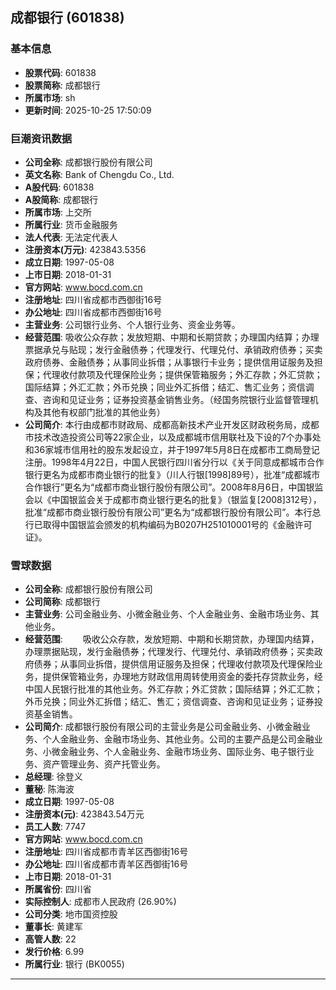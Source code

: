 ## 成都银行 (601838)

### 基本信息

- **股票代码**: 601838
- **股票简称**: 成都银行
- **所属市场**: sh
- **更新时间**: 2025-10-25 17:50:09

### 巨潮资讯数据

- **公司全称**: 成都银行股份有限公司
- **英文名称**: Bank of Chengdu Co., Ltd.
- **A股代码**: 601838
- **A股简称**: 成都银行
- **所属市场**: 上交所
- **所属行业**: 货币金融服务
- **法人代表**: 无法定代表人
- **注册资本(万元)**: 423843.5356
- **成立日期**: 1997-05-08
- **上市日期**: 2018-01-31
- **官方网站**: www.bocd.com.cn
- **注册地址**: 四川省成都市西御街16号
- **办公地址**: 四川省成都市西御街16号
- **主营业务**: 公司银行业务、个人银行业务、资金业务等。
- **经营范围**: 吸收公众存款；发放短期、中期和长期贷款；办理国内结算；办理票据承兑与贴现；发行金融债券；代理发行、代理兑付、承销政府债券；买卖政府债券、金融债券；从事同业拆借；从事银行卡业务；提供信用证服务及担保；代理收付款项及代理保险业务；提供保管箱服务；外汇存款；外汇贷款；国际结算；外汇汇款；外币兑换；同业外汇拆借；结汇、售汇业务；资信调查、咨询和见证业务；证券投资基金销售业务。（经国务院银行业监督管理机构及其他有权部门批准的其他业务）
- **公司简介**: 本行由成都市财政局、成都高新技术产业开发区财政税务局，成都市技术改造投资公司等22家企业，以及成都城市信用联社及下设的7个办事处和36家城市信用社的股东发起设立，并于1997年5月8日在成都市工商局登记注册。1998年4月22日，中国人民银行四川省分行以《关于同意成都城市合作银行更名为成都市商业银行的批复》（川人行银[1998]89号），批准“成都城市合作银行”更名为“成都市商业银行股份有限公司”。2008年8月6日，中国银监会以《中国银监会关于成都市商业银行更名的批复》（银监复[2008]312号），批准“成都市商业银行股份有限公司”更名为“成都银行股份有限公司”。本行总行已取得中国银监会颁发的机构编码为B0207H251010001号的《金融许可证》。

### 雪球数据

- **公司全称**: 成都银行股份有限公司
- **公司简称**: 成都银行
- **主营业务**: 公司金融业务、小微金融业务、个人金融业务、金融市场业务、其他业务。
- **经营范围**: 　　吸收公众存款，发放短期、中期和长期贷款，办理国内结算，办理票据贴现，发行金融债券；代理发行、代理兑付、承销政府债券；买卖政府债券；从事同业拆借，提供信用证服务及担保；代理收付款项及代理保险业务，提供保管箱业务，办理地方财政信用周转使用资金的委托存贷款业务，经中国人民银行批准的其他业务。外汇存款；外汇贷款；国际结算；外汇汇款；外币兑换；同业外汇拆借；结汇、售汇；资信调查、咨询和见证业务；证券投资基金销售。
- **公司简介**: 成都银行股份有限公司的主营业务是公司金融业务、小微金融业务、个人金融业务、金融市场业务、其他业务。公司的主要产品是公司金融业务、小微金融业务、个人金融业务、金融市场业务、国际业务、电子银行业务、资产管理业务、资产托管业务。
- **总经理**: 徐登义
- **董秘**: 陈海波
- **成立日期**: 1997-05-08
- **注册资本(元)**: 423843.54万元
- **员工人数**: 7747
- **官方网站**: www.bocd.com.cn
- **注册地址**: 四川省成都市青羊区西御街16号
- **办公地址**: 四川省成都市青羊区西御街16号
- **上市日期**: 2018-01-31
- **所属省份**: 四川省
- **实际控制人**: 成都市人民政府 (26.90%)
- **公司分类**: 地市国资控股
- **董事长**: 黄建军
- **高管人数**: 22
- **发行价格**: 6.99
- **所属行业**: 银行 (BK0055)

---